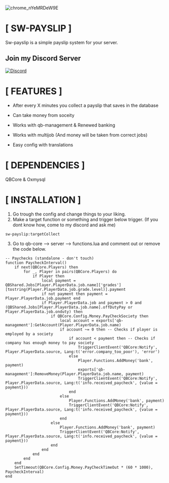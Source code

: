 ![chrome_nYeMRDeW9E](https://user-images.githubusercontent.com/16113909/199747215-3bb56b40-20b6-4b85-a5e3-6836750c738b.png)

# [ SW-PAYSLIP ]
Sw-payslip is a simple payslip system for your server.

## Join my Discord Server
[![Discord](https://img.shields.io/discord/1034349935249858662?style=for-the-badge&label=Discord%20Server)](https://discord.gg/ckYfQWDKe7)


# [ FEATURES ]

- After every X minutes you collect a payslip that saves in the database

- Can take money from soceity

- Works with qb-management & Renewed banking

- Works with multijob (And money will be taken from correct jobs)

- Easy config with translations

# [ DEPENDENCIES ]
QBCore & Oxmysql

# [ INSTALLATION ]
1. Go trough the config and change things to your liking.
2. Make a target function or something and trigger below trigger. (If you dont know how, come to my discord and ask me)
```
sw-payslip:targetCollect
```
3. Go to qb-core --> server --> functions.lua and comment out or remove the code below.

```
-- Paychecks (standalone - don't touch)
function PaycheckInterval()
    if next(QBCore.Players) then
        for _, Player in pairs(QBCore.Players) do
            if Player then
                local payment = QBShared.Jobs[Player.PlayerData.job.name]['grades'][tostring(Player.PlayerData.job.grade.level)].payment
                if not payment then payment = Player.PlayerData.job.payment end
                if Player.PlayerData.job and payment > 0 and (QBShared.Jobs[Player.PlayerData.job.name].offDutyPay or Player.PlayerData.job.onduty) then
                    if QBCore.Config.Money.PayCheckSociety then
                        local account = exports['qb-management']:GetAccount(Player.PlayerData.job.name)
                        if account ~= 0 then -- Checks if player is employed by a society
                            if account < payment then -- Checks if company has enough money to pay society
                                TriggerClientEvent('QBCore:Notify', Player.PlayerData.source, Lang:t('error.company_too_poor'), 'error')
                            else
                                Player.Functions.AddMoney('bank', payment)
                                exports['qb-management']:RemoveMoney(Player.PlayerData.job.name, payment)
                                TriggerClientEvent('QBCore:Notify', Player.PlayerData.source, Lang:t('info.received_paycheck', {value = payment}))
                            end
                        else
                            Player.Functions.AddMoney('bank', payment)
                            TriggerClientEvent('QBCore:Notify', Player.PlayerData.source, Lang:t('info.received_paycheck', {value = payment}))
                        end
                    else
                        Player.Functions.AddMoney('bank', payment)
                        TriggerClientEvent('QBCore:Notify', Player.PlayerData.source, Lang:t('info.received_paycheck', {value = payment}))
                    end
                end
            end
        end
    end
    SetTimeout(QBCore.Config.Money.PayCheckTimeOut * (60 * 1000), PaycheckInterval)
end
```
